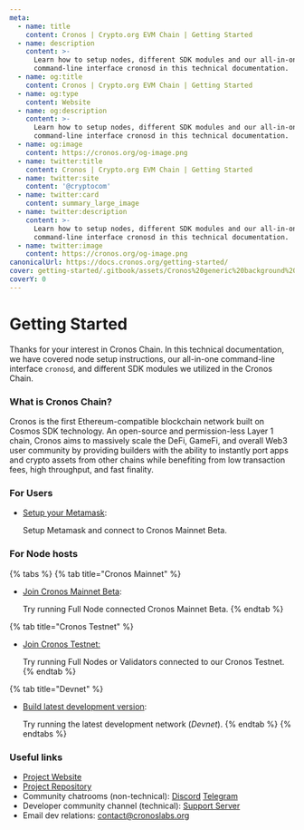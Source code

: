 ```yaml
---
meta:
  - name: title
    content: Cronos | Crypto.org EVM Chain | Getting Started
  - name: description
    content: >-
      Learn how to setup nodes, different SDK modules and our all-in-one
      command-line interface cronosd in this technical documentation.
  - name: og:title
    content: Cronos | Crypto.org EVM Chain | Getting Started
  - name: og:type
    content: Website
  - name: og:description
    content: >-
      Learn how to setup nodes, different SDK modules and our all-in-one
      command-line interface cronosd in this technical documentation.
  - name: og:image
    content: https://cronos.org/og-image.png
  - name: twitter:title
    content: Cronos | Crypto.org EVM Chain | Getting Started
  - name: twitter:site
    content: '@cryptocom'
  - name: twitter:card
    content: summary_large_image
  - name: twitter:description
    content: >-
      Learn how to setup nodes, different SDK modules and our all-in-one
      command-line interface cronosd in this technical documentation.
  - name: twitter:image
    content: https://cronos.org/og-image.png
canonicalUrl: https://docs.cronos.org/getting-started/
cover: getting-started/.gitbook/assets/Cronos%20generic%20background%201.png
coverY: 0
---
```


# Getting Started

Thanks for your interest in Cronos Chain. In this technical documentation, we have covered node setup instructions, our all-in-one command-line interface `cronosd`, and different SDK modules we utilized in the Cronos Chain.

### What is Cronos Chain?

Cronos is the first Ethereum-compatible blockchain network built on Cosmos SDK technology. An open-source and permission-less Layer 1 chain, Cronos aims to massively scale the DeFi, GameFi, and overall Web3 user community by providing builders with the ability to instantly port apps and crypto assets from other chains while benefiting from low transaction fees, high throughput, and fast finality.



### For Users

*   [Setup your Metamask](for-users/metamask.md):&#x20;

    Setup Metamask and connect to Cronos Mainnet Beta.

### For Node hosts

{% tabs %}
{% tab title="Cronos Mainnet" %}
*   [Join Cronos Mainnet Beta](for-node-hosts/running-nodes/cronos-mainnet.md):&#x20;

    Try running Full Node connected Cronos Mainnet Beta.
{% endtab %}

{% tab title="Cronos Testnet" %}
*   [Join Cronos Testnet:](for-node-hosts/running-nodes/cronos-testnet.md)&#x20;

    Try running Full Nodes or Validators connected to our Cronos Testnet.
{% endtab %}

{% tab title="Devnet" %}
*   [Build latest development version](for-node-hosts/running-nodes/local-devnet.md):&#x20;

    Try running the latest development network (_Devnet_).
{% endtab %}
{% endtabs %}

### Useful links

* [Project Website](https://cronos.org)
* [Project Repository](https://github.com/crypto-org-chain/cronos)
* Community chatrooms (non-technical): [Discord](https://discord.gg/nsp9JTC) [Telegram](https://t.me/CryptoComOfficial)
* Developer community channel (technical): [Support Server](https://discord.gg/pahqHz26q4)
* Email dev relations: [contact@cronoslabs.org](mailto:contact@cronoslabs.org)
